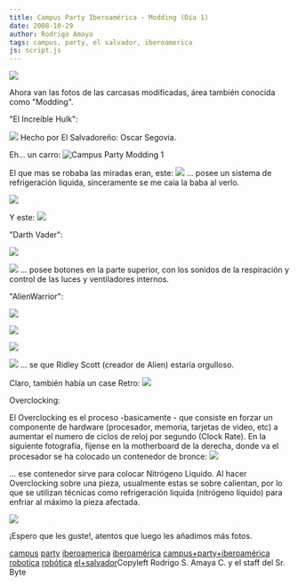```yaml
---
title: Campus Party Iberoamérica - Modding (Día 1)
date: 2008-10-29
author: Rodrigo Amaya
tags: campus, party, el salvador, iberoamerica
js: script.js
---
```


[![](http://1.bp.blogspot.com/_ayvorITawE4/SQitrC4ykmI/AAAAAAAABZI/R3t8tRLCbBk/s400/modding1_conmemorativo.jpg)](http://1.bp.blogspot.com/_ayvorITawE4/SQitrC4ykmI/AAAAAAAABZI/R3t8tRLCbBk/s1600-h/modding1_conmemorativo.jpg)

Ahora van las fotos de las carcasas modificadas, área también
      conocida como "Modding".

"El Increíble Hulk":

![](http://farm4.static.flickr.com/3199/2983742873_9e9e012d3c.jpg)
Hecho por El Salvadoreño: Oscar Segovia.

Eh... un
      carro:
![Campus Party Modding 1](http://farm4.static.flickr.com/3181/2983744891_a55b6fec3c.jpg)

El que mas se robaba las miradas eran, este:
![](http://farm4.static.flickr.com/3020/2983744187_5f290f0b55.jpg)
... posee un sistema de
      refrigeración liquida, sinceramente se me caía la baba al verlo.

![](http://farm4.static.flickr.com/3162/2983743403_d2da55396d.jpg)

Y
      este:
 ![](http://farm3.static.flickr.com/2028/2984600300_53d5b13602.jpg?v=0)

"Darth Vader":

 ![](http://farm4.static.flickr.com/3068/2984599526_236085e84b.jpg?v=0)

 ![](http://farm4.static.flickr.com/3141/2983741275_e91a41d0c4.jpg?v=0)
... posee botones en la parte superior, con los sonidos de la
      respiración y control de las luces y ventiladores internos.

"AlienWarrior":

 ![](http://farm4.static.flickr.com/3215/2983739899_48330f2f52.jpg?v=0)

 ![](http://farm4.static.flickr.com/3064/2983739321_eabbdb95e2.jpg?v=0)

 ![](http://farm4.static.flickr.com/3282/2984596292_87a4dd8d4e.jpg?v=0)

 ![](http://farm4.static.flickr.com/3285/2983737741_2e8dcffb06.jpg?v=0)
... se que Ridley Scott (creador de Alien) estaría
      orgulloso.

Claro, también había un case Retro:
 ![](http://farm4.static.flickr.com/3053/2983736199_62904a36be.jpg?v=0)

Overclocking:

El Overclocking es el proceso
      -basicamente - que consiste en forzar un componente de hardware (procesador, memoria, tarjetas
      de video, etc) a aumentar el numero de ciclos de reloj por segundo (Clock Rate).
En
      la siguiente fotografia, fijense en la motherboard de la derecha, donde va el procesador se ha
      colocado un contenedor de bronce:
 ![](http://farm4.static.flickr.com/3294/2983735141_722814264d.jpg?v=0)

... ese contenedor sirve para colocar Nitrógeno
      Liquido. Al hacer Overclocking sobre una pieza, usualmente estas se sobre calientan, por lo
      que se utilizan técnicas como refrigeración liquida (nitrógeno liquido) para enfriar al máximo
      la pieza afectada.

 ![](http://farm4.static.flickr.com/3005/2984591598_faf7bb8b45.jpg?v=0)

¡Espero que les guste!, atentos que luego les
      añadimos más fotos.

[campus](http://www.blogalaxia.com/tags/campus) [party](http://www.blogalaxia.com/tags/party) [iberoamerica](http://www.blogalaxia.com/tags/iberoamerica) [iberoamérica](http://www.blogalaxia.com/tags/iberoamerica) [campus+party+iberoamérica](http://www.blogalaxia.com/tags/campus+party+iberoamerica) [robotica](http://www.blogalaxia.com/tags/robotica) [robótica](http://www.blogalaxia.com/tags/robotica) [el+salvador](http://www.blogalaxia.com/tags/el+salvador)Copyleft Rodrigo S. Amaya C. y el staff del Sr.
      Byte